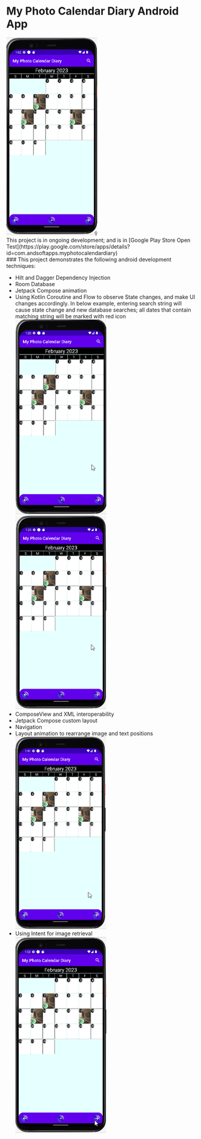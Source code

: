# My Photo Calendar Diary Android App
<img src="readme/swipe_animation.gif" alt="My Photo Calendar Diary" width="240" />
<br />
This project is in ongoing development; and is in [Google Play Store Open Test](https://play.google.com/store/apps/details?id=com.andsoftapps.myphotocalendardiary)
<br />
### This project demonstrates the following android development techniques:

* Hilt and Dagger Dependency Injection
* Room Database
* Jetpack Compose animation
* Using Kotlin Coroutine and Flow to observe State changes, and make UI changes accordingly. In below example, entering search string will cause state change and new database searches; all dates that contain matching string will be marked with red icon<br />
  <img src="readme/search_1.gif" alt="Search Demo" width="240" />   <img src="readme/search_2.gif" alt="Search Demo" width="240" />
* ComposeView and XML interoperability
* Jetpack Compose custom layout
* Navigation
* Layout animation to rearrange image and text positions<br />
  <img src="readme/custom_layout.gif" alt="Custom Layout" width="240" />
* Using Intent for image retrieval<br />
  <img src="readme/image_retrieve.gif" alt="Image Retrieve" width="240" />


